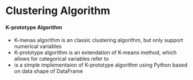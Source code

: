 # Clustering Algorithm

#### K-prototype Algorithm

* K-menas algorithm is an classic clustering algorithm, but only support numerical variables
* K-prototype algorithm is an extendation of K-means method, which allows for categorical variables
  refer to 
* is a simple implementaion of K-prototype algorithm using Python based on data shape of DataFrame
